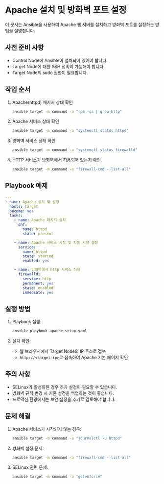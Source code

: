 # Apache 설치 및 방화벽 포트 설정

이 문서는 Ansible을 사용하여 Apache 웹 서버를 설치하고 방화벽 포트를 설정하는 방법을 설명합니다.

## 사전 준비 사항

- Control Node에 Ansible이 설치되어 있어야 합니다.
- Target Node에 대한 SSH 접속이 가능해야 합니다.
- Target Node의 sudo 권한이 필요합니다.

## 작업 순서

1. Apache(httpd) 패키지 상태 확인
   ```bash
   ansible target -m command -a "rpm -qa | grep http"
   ```

2. Apache 서비스 상태 확인
   ```bash
   ansible target -m command -a "systemctl status httpd"
   ```

3. 방화벽 서비스 상태 확인
   ```bash
   ansible target -m command -a "systemctl status firewalld"
   ```

4. HTTP 서비스가 방화벽에서 허용되어 있는지 확인
   ```bash
   ansible target -m command -a "firewall-cmd --list-all"
   ```

## Playbook 예제

```yaml
---
- name: Apache 설치 및 설정
  hosts: target
  become: yes
  tasks:
    - name: Apache 패키지 설치
      dnf:
        name: httpd
        state: present

    - name: Apache 서비스 시작 및 자동 시작 설정
      service:
        name: httpd
        state: started
        enabled: yes

    - name: 방화벽에서 http 서비스 허용
      firewalld:
        service: http
        permanent: yes
        state: enabled
        immediate: yes
```

## 실행 방법

1. Playbook 실행:
   ```bash
   ansible-playbook apache-setup.yaml
   ```

2. 설치 확인:
   - 웹 브라우저에서 Target Node의 IP 주소로 접속
   - `http://<target-ip>`로 접속하여 Apache 기본 페이지 확인

## 주의 사항

- SELinux가 활성화된 경우 추가 설정이 필요할 수 있습니다.
- 방화벽 규칙 변경 시 기존 설정을 백업하는 것이 좋습니다.
- 프로덕션 환경에서는 보안 설정을 추가로 검토해야 합니다.

## 문제 해결

1. Apache 서비스가 시작되지 않는 경우:
   ```bash
   ansible target -m command -a "journalctl -u httpd"
   ```

2. 방화벽 설정 문제:
   ```bash
   ansible target -m command -a "firewall-cmd --list-all"
   ```

3. SELinux 관련 문제:
   ```bash
   ansible target -m command -a "getenforce"
   ``` 